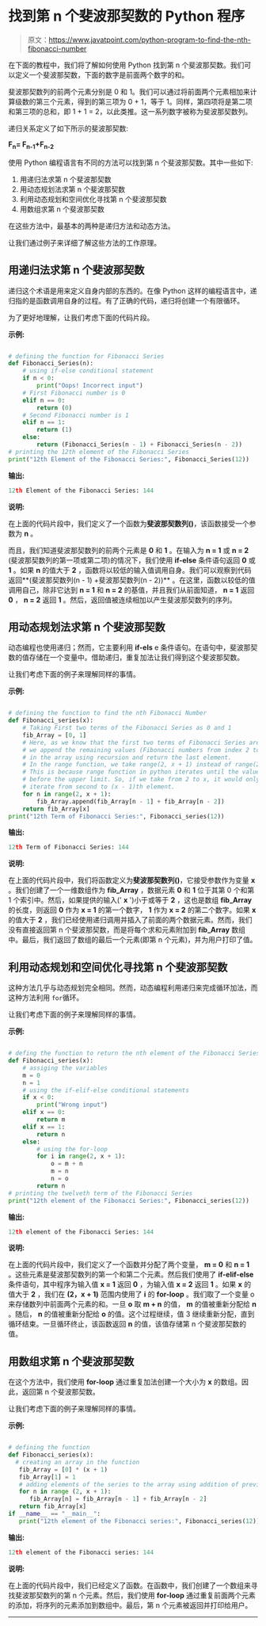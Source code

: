 # 找到第 n 个斐波那契数的 Python 程序

> 原文：<https://www.javatpoint.com/python-program-to-find-the-nth-fibonacci-number>

在下面的教程中，我们将了解如何使用 Python 找到第 n 个斐波那契数。我们可以定义一个斐波那契数，下面的数字是前面两个数字的和。

斐波那契数列的前两个元素分别是 0 和 1。我们可以通过将前面两个元素相加来计算级数的第三个元素，得到的第三项为 0 + 1，等于 1。同样，第四项将是第二项和第三项的总和，即 1 + 1 = 2，以此类推。这一系列数字被称为斐波那契数列。

递归关系定义了如下所示的斐波那契数:

**F<sub>n</sub>= F<sub>n-1</sub>+F<sub>n-2</sub>**

使用 Python 编程语言有不同的方法可以找到第 n 个斐波那契数。其中一些如下:

1.  用递归法求第 n 个斐波那契数
2.  用动态规划法求第 n 个斐波那契数
3.  利用动态规划和空间优化寻找第 n 个斐波那契数
4.  用数组求第 n 个斐波那契数

在这些方法中，最基本的两种是递归方法和动态方法。

让我们通过例子来详细了解这些方法的工作原理。

## 用递归法求第 n 个斐波那契数

递归这个术语是用来定义自身内部的东西的。在像 Python 这样的编程语言中，递归指的是函数调用自身的过程。有了正确的代码，递归将创建一个有限循环。

为了更好地理解，让我们考虑下面的代码片段。

**示例:**

```py

# defining the function for Fibonacci Series
def Fibonacci_Series(n): 
    # using if-else conditional statement
    if n < 0:
        print("Oops! Incorrect input")
    # First Fibonacci number is 0
    elif n == 0: 
        return (0) 
    # Second Fibonacci number is 1 
    elif n == 1:
        return (1)
    else:
        return (Fibonacci_Series(n - 1) + Fibonacci_Series(n - 2)) 
# printing the 12th element of the Fibonacci Series
print("12th Element of the Fibonacci Series:", Fibonacci_Series(12))

```

**输出:**

```py
12th Element of the Fibonacci Series: 144

```

**说明:**

在上面的代码片段中，我们定义了一个函数为**斐波那契数列()**，该函数接受一个参数为 **n** 。

而且，我们知道斐波那契数列的前两个元素是 **0** 和 **1** 。在输入为 **n = 1** 或 **n = 2** (斐波那契数列的第一项或第二项)的情况下，我们使用 **if-else** 条件语句返回 **0** 或 **1** 。如果 **n** 的值大于 **2** ，函数将以较低的输入值调用自身。我们可以观察到代码返回**(斐波那契数列(n - 1) +斐波那契数列(n - 2))** 。在这里，函数以较低的值调用自己，除非它达到 **n = 1** 和 **n = 2** 的基值，并且我们从前面知道， **n = 1** 返回 **0** ， **n = 2** 返回 **1** 。然后，返回值被连续相加以产生斐波那契数列的序列。

## 用动态规划法求第 n 个斐波那契数

动态编程也使用递归；然而，它主要利用 **if-els** e 条件语句。在语句中，斐波那契数的值存储在一个变量中。借助递归，重复加法让我们得到这个斐波那契数。

让我们考虑下面的例子来理解同样的事情。

**示例:**

```py

# defining the function to find the nth Fibonacci Number
def Fibonacci_series(x):
    # Taking First two terms of the Fibonacci Series as 0 and 1
    fib_Array = [0, 1]
    # Here, as we know that the first two terms of Fibonacci Series are 0 and 1,
    # we append the remaining values (Fibonacci numbers from index 2 to x)
    # in the array using recursion and return the last element. 
    # In the range function, we take range(2, x + 1) instead of range(2, x).
    # This is because range function in python iterates until the value
    # before the upper limit. So, if we take from 2 to x, it would only
    # iterate from second to (x - 1)th element.
    for n in range(2, x + 1):
        fib_Array.append(fib_Array[n - 1] + fib_Array[n - 2])
    return fib_Array[x]
print("12th Term of Fibonacci Series:", Fibonacci_series(12))

```

**输出:**

```py
12th Term of Fibonacci Series: 144

```

**说明:**

在上面的代码片段中，我们将函数定义为**斐波那契数列()**，它接受参数作为变量 **x** 。我们创建了一个一维数组作为 **fib_Array** ，数据元素 **0** 和 **1** 位于其第 0 个和第 1 个索引中。然后，如果提供的输入(' **x** ')小于或等于 **2** ，这也是数组 **fib_Array** 的长度，则返回 **0** 作为 **x = 1** 的第一个数字， **1** 作为 **x = 2** 的第二个数字。如果 **x** 的值大于 **2** ，我们已经使用递归调用并插入了前面的两个数据元素。然而，我们没有直接返回第 n 个斐波那契数，而是将每个求和元素附加到 **fib_Array** 数组中。最后，我们返回了数组的最后一个元素(即第 n 个元素)，并为用户打印了值。

## 利用动态规划和空间优化寻找第 n 个斐波那契数

这种方法几乎与动态规划完全相同。然而，动态编程利用递归来完成循环加法，而这种方法利用 `for`循环。

让我们考虑下面的例子来理解同样的事情。

**示例:**

```py

# defing the function to return the nth element of the Fibonacci Series
def Fibonacci_series(x): 
    # assiging the variables
    m = 0
    n = 1
    # using the if-elif-else conditional statements
    if x < 0:
        print("Wrong input") 
    elif x == 0:
        return m 
    elif x == 1: 
        return n
    else:
        # using the for-loop 
        for i in range(2, x + 1): 
            o = m + n
            m = n 
            n = o 
        return n 
# printing the twelveth term of the Fibonacci Series
print("12th element of the Fibonacci Series:", Fibonacci_series(12))

```

**输出:**

```py
12th element of the Fibonacci Series: 144

```

**说明:**

在上面的代码片段中，我们定义了一个函数并分配了两个变量， **m = 0** 和 **n = 1** 。这些元素是斐波那契数列的第一个和第二个元素。然后我们使用了 **if-elif-else** 条件语句，其中程序为输入值 **x = 1** 返回 **0** ，为输入值 **x = 2** 返回 **1** 。如果 **x** 的值大于 **2** ，我们在 **(2，x + 1)** 范围内使用了 **i** 的 **for-loop** 。我们取了一个变量 o 来存储数列中前面两个元素的和。一旦 **o** 取 **m + n** 的值， **m** 的值被重新分配给 **n** 。随后， **n** 的值被重新分配给 **o** 的值。这个过程继续，值 3 继续重新分配，直到循环结束。一旦循环终止，该函数返回 **n** 的值，该值存储第 n 个斐波那契数的值。

## 用数组求第 n 个斐波那契数

在这个方法中，我们使用 **for-loop** 通过重复加法创建一个大小为 **x** 的数组。因此，返回第 n 个斐波那契数。

让我们考虑下面的例子来理解同样的事情。

**示例:**

```py

# defining the function
def Fibonacci_series(x): 
  # creating an array in the function
   fib_Array = [0] * (x + 1)
   fib_Array[1] = 1
   # adding elements of the series to the array using addition of previous two elements.
   for n in range (2, x + 1):
      fib_Array[n] = fib_Array[n - 1] + fib_Array[n - 2] 
   return fib_Array[x]
if __name__ == "__main__":
   print("12th element of the Fibonacci series:", Fibonacci_series(12))

```

**输出:**

```py
12th element of the Fibonacci series: 144

```

**说明:**

在上面的代码片段中，我们已经定义了函数。在函数中，我们创建了一个数组来寻找斐波那契数列的第 n 个元素。然后，我们使用 **for-loop** 通过重复前面两个元素的添加，将序列的元素添加到数组中。最后，第 n 个元素被返回并打印给用户。

* * *